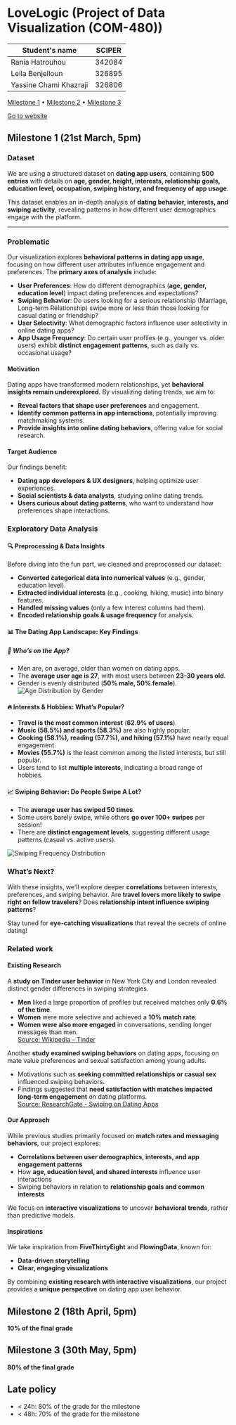 # LoveLogic (Project of Data Visualization (COM-480))

| Student's name | SCIPER |
| -------------- | ------ |
| Rania Hatrouhou| 342084|
| Leila Benjelloun| 326895|
|Yassine Chami Khazraji |326806 |

[Milestone 1](#milestone-1) • [Milestone 2](#milestone-2) • [Milestone 3](#milestone-3)

[Go to website](https://love-logic-raniahtr-ranias-projects-cea5148e.vercel.app)


## Milestone 1 (21st March, 5pm)

### Dataset

We are using a structured dataset on **dating app users**, containing **500 entries** with details on **age, gender, height, interests, relationship goals, education level, occupation, swiping history, and frequency of app usage**.   

This dataset enables an in-depth analysis of **dating behavior, interests, and swiping activity**, revealing patterns in how different user demographics engage with the platform.

---
### Problematic

Our visualization explores **behavioral patterns in dating app usage**, focusing on how different user attributes influence engagement and preferences. The **primary axes of analysis** include:  

- **User Preferences**: How do different demographics (**age, gender, education level**) impact dating preferences and expectations?  
- **Swiping Behavior**: Do users looking for a serious relationship (Marriage, Long-term Relationship) swipe more or less than those looking for casual dating or friendship? 
- **User Selectivity**: What demographic factors influence user selectivity in online dating apps?  
- **App Usage Frequency**: Do certain user profiles (e.g., younger vs. older users) exhibit **distinct engagement patterns**, such as daily vs. occasional usage?  

#### **Motivation**  
Dating apps have transformed modern relationships, yet **behavioral insights remain underexplored**. By visualizing dating trends, we aim to:  
- **Reveal factors that shape user preferences** and engagement.  
- **Identify common patterns in app interactions**, potentially improving matchmaking systems.  
- **Provide insights into online dating behaviors**, offering value for social research.  

#### **Target Audience**  
Our findings benefit:  
- **Dating app developers & UX designers**, helping optimize user experiences.  
- **Social scientists & data analysts**, studying online dating trends.  
- **Users curious about dating patterns**, who want to understand how preferences shape interactions.  

### Exploratory Data Analysis

#### 🔍 **Preprocessing & Data Insights**  
Before diving into the fun part, we cleaned and preprocessed our dataset:  
- **Converted categorical data into numerical values** (e.g., gender, education level).  
- **Extracted individual interests** (e.g., cooking, hiking, music) into binary features.  
- **Handled missing values** (only a few interest columns had them).  
- **Encoded relationship goals & usage frequency** for analysis.  

#### 📊 **The Dating App Landscape: Key Findings**  

##### 👥 **Who’s on the App?**  
- Men are, on average, older than women on dating apps.
- The **average user age is 27**, with most users between **23-30 years old**.  
- Gender is evenly distributed (**50% male, 50% female**).  
![Age Distribution by Gender](gender_age_distribution.png)

#### 🔥 **Interests & Hobbies: What’s Popular?**  
- **Travel is the most common interest** (**62.9% of users**).  
- **Music (58.5%) and sports (58.3%)** are also highly popular.  
- **Cooking (58.1%), reading (57.7%), and hiking (57.1%)** have nearly equal engagement.  
- **Movies (55.7%)** is the least common among the listed interests, but still popular.  
- Users tend to list **multiple interests**, indicating a broad range of hobbies.  

#### 📈 **Swiping Behavior: Do People Swipe A Lot?**  
- The **average user has swiped 50 times**.  
- Some users barely swipe, while others **go over 100+ swipes** per session!  
- There are **distinct engagement levels**, suggesting different usage patterns (casual vs. active users).  

![Swiping Frequency Distribution](swiping_frequency.png)

### **What’s Next?**  
With these insights, we’ll explore deeper **correlations** between interests, preferences, and swiping behavior. Are **travel lovers more likely to swipe right on fellow travelers**? Does **relationship intent influence swiping patterns**?  

Stay tuned for **eye-catching visualizations** that reveal the secrets of online dating!

### Related work

#### **Existing Research**  
A **study on Tinder user behavior** in New York City and London revealed distinct gender differences in swiping strategies.  
- **Men** liked a large proportion of profiles but received matches only **0.6% of the time**.  
- **Women** were more selective and achieved a **10% match rate**.  
- **Women were also more engaged** in conversations, sending longer messages than men.  
[Source: Wikipedia - Tinder](https://en.wikipedia.org/wiki/Tinder_%28app%29)

Another **study examined swiping behaviors** on dating apps, focusing on mate value preferences and sexual satisfaction among young adults.  
- Motivations such as **seeking committed relationships or casual sex** influenced swiping behaviors.  
- Findings suggested that **need satisfaction with matches impacted long-term engagement** on dating platforms.  
[Source: ResearchGate - Swiping on Dating Apps](https://www.researchgate.net/publication/381194438_A_Multi-Method_Study_Examining_the_Role_of_Swiping_on_Dating_Apps_Mate_Value_Preferences_Sexual_Satisfaction_and_Need_Satisfaction_with_Matches_in_Emerging_Adults)

#### **Our Approach**  
While previous studies primarily focused on **match rates and messaging behaviors**, our project explores:  
- **Correlations between user demographics, interests, and app engagement patterns**  
- How **age, education level, and shared interests** influence user interactions  
- Swiping behaviors in relation to **relationship goals and common interests**  

We focus on **interactive visualizations** to uncover **behavioral trends**, rather than predictive models.

#### **Inspirations**  
We take inspiration from **FiveThirtyEight** and **FlowingData**, known for:  
- **Data-driven storytelling**  
- **Clear, engaging visualizations**  

By combining **existing research with interactive visualizations**, our project provides a **unique perspective** on dating app user behavior.

## Milestone 2 (18th April, 5pm)

**10% of the final grade**


## Milestone 3 (30th May, 5pm)

**80% of the final grade**


## Late policy

- < 24h: 80% of the grade for the milestone
- < 48h: 70% of the grade for the milestone

